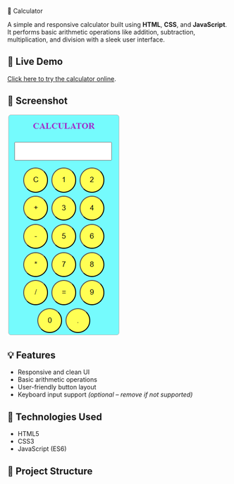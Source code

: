 🧮 Calculator

A simple and responsive calculator built using **HTML**, **CSS**, and **JavaScript**. It performs basic arithmetic operations like addition, subtraction, multiplication, and division with a sleek user interface.

## 🔗 Live Demo

[Click here to try the calculator online](https://carexpert-subhajit.github.io/Calculator/).
## 📸 Screenshot

![Calculator Screenshot](screenshot.png) <!-- Optional: Add a screenshot image in the repo with this name -->

## 💡 Features

- Responsive and clean UI
- Basic arithmetic operations
- User-friendly button layout
- Keyboard input support *(optional – remove if not supported)*

## 🚀 Technologies Used

- HTML5
- CSS3
- JavaScript (ES6)

## 📁 Project Structure

